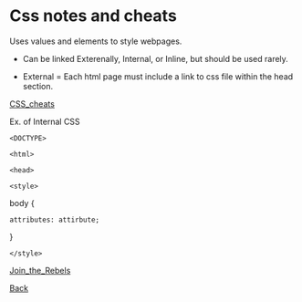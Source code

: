 # Css notes and cheats

Uses values and elements to style webpages.

- Can be linked Exterenally, Internal, or Inline, but should be used rarely.

- External = Each html page must include a link to css file within the head section.

<a href = "https://developer.mozilla.org/en-US/docs/Web/CSS/Reference">CSS_cheats</a>

Ex. of Internal CSS

`<DOCTYPE>`

`<html>`

`<head>`

`<style>`

body {

    attributes: attirbute;

}

`</style>`

<a href = "https://jones-trae.github.io/join_the_rebels/">Join_the_Rebels</a>

[Back](README.md)